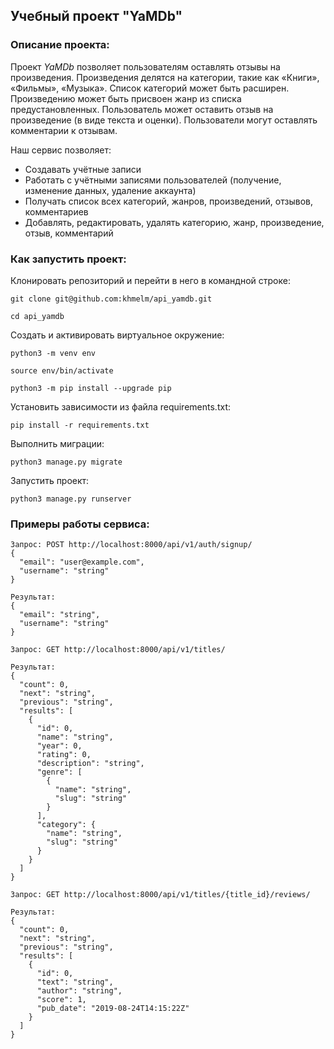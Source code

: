 ## Учебный проект "YaMDb"

### Описание проекта:

Проект *YaMDb* позволяет пользователям оставлять отзывы на произведения.
Произведения делятся на категории, такие как «Книги», «Фильмы», «Музыка».
Список категорий может быть расширен.
Произведению может быть присвоен жанр из списка предустановленных.
Пользователь может оставить отзыв на произведение (в виде текста и оценки).
Пользователи могут оставлять комментарии к отзывам.

Наш сервис позволяет:

* Создавать учётные записи
* Работать с учётными записями пользователей (получение, изменение данных, удаление аккаунта)
* Получать список всех категорий, жанров, произведений, отзывов, комментариев
* Добавлять, редактировать, удалять категорию, жанр, произведение, отзыв, комментарий

### Как запустить проект:

Клонировать репозиторий и перейти в него в командной строке:

```
git clone git@github.com:khmelm/api_yamdb.git
```

```
cd api_yamdb
```

Cоздать и активировать виртуальное окружение:

```
python3 -m venv env
```

```
source env/bin/activate
```

```
python3 -m pip install --upgrade pip
```

Установить зависимости из файла requirements.txt:

```
pip install -r requirements.txt
```

Выполнить миграции:

```
python3 manage.py migrate
```

Запустить проект:

```
python3 manage.py runserver
```

### Примеры работы сервиса:

```
Запрос: POST http://localhost:8000/api/v1/auth/signup/
{
  "email": "user@example.com",
  "username": "string"
}

Результат:
{
  "email": "string",
  "username": "string"
}
```

```
Запрос: GET http://localhost:8000/api/v1/titles/

Результат:
{
  "count": 0,
  "next": "string",
  "previous": "string",
  "results": [
    {
      "id": 0,
      "name": "string",
      "year": 0,
      "rating": 0,
      "description": "string",
      "genre": [
        {
          "name": "string",
          "slug": "string"
        }
      ],
      "category": {
        "name": "string",
        "slug": "string"
      }
    }
  ]
}
```

```
Запрос: GET http://localhost:8000/api/v1/titles/{title_id}/reviews/

Результат:
{
  "count": 0,
  "next": "string",
  "previous": "string",
  "results": [
    {
      "id": 0,
      "text": "string",
      "author": "string",
      "score": 1,
      "pub_date": "2019-08-24T14:15:22Z"
    }
  ]
}
```
